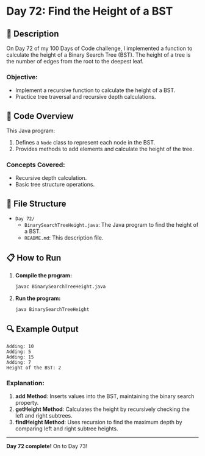 # Day 72: Find the Height of a BST

## 📝 Description

On Day 72 of my 100 Days of Code challenge, I implemented a function to calculate the height of a Binary Search Tree (BST). The height of a tree is the number of edges from the root to the deepest leaf.

### **Objective:**
- Implement a recursive function to calculate the height of a BST.
- Practice tree traversal and recursive depth calculations.

## 🚀 Code Overview

This Java program:
1. Defines a `Node` class to represent each node in the BST.
2. Provides methods to add elements and calculate the height of the tree.

### **Concepts Covered:**
- Recursive depth calculation.
- Basic tree structure operations.

## 📂 File Structure
- `Day 72/`
  - `BinarySearchTreeHeight.java`: The Java program to find the height of a BST.
  - `README.md`: This description file.

## 📋 How to Run
1. **Compile the program:**
   ```bash
   javac BinarySearchTreeHeight.java
   ```
2. **Run the program:**
   ```bash
   java BinarySearchTreeHeight
   ```

## 🔍 Example Output

```plaintext
Adding: 10
Adding: 5
Adding: 15
Adding: 7
Height of the BST: 2
```
### Explanation:

1. **add Method**: Inserts values into the BST, maintaining the binary search property.
2. **getHeight Method**: Calculates the height by recursively checking the left and right subtrees.
3. **findHeight Method**: Uses recursion to find the maximum depth by comparing left and right subtree heights.
---

**Day 72 complete!** On to Day 73!
